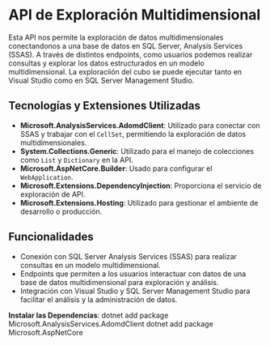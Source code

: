 # API de Exploración Multidimensional

Esta API nos permite la exploración de datos multidimensionales conectandonos a una base de datos en SQL Server, Analysis Services (SSAS). A través de distintos endpoints, como usuarios podemos realizar consultas y explorar los datos estructurados en un modelo multidimensional. La exploraciión del cubo se puede ejecutar tanto en Visual Studio como en SQL Server Management Studio.

## Tecnologías y Extensiones Utilizadas

- **Microsoft.AnalysisServices.AdomdClient**: Utilizado para conectar con SSAS y trabajar con el `CellSet`, permitiendo la exploración de datos multidimensionales.
- **System.Collections.Generic**: Utilizado para el manejo de colecciones como `List` y `Dictionary` en la API.
- **Microsoft.AspNetCore.Builder**: Usado para configurar el `WebApplication`.
- **Microsoft.Extensions.DependencyInjection**: Proporciona el servicio de exploración de API.
- **Microsoft.Extensions.Hosting**: Utilizado para gestionar el ambiente de desarrollo o producción.

## Funcionalidades

- Conexión con SQL Server Analysis Services (SSAS) para realizar consultas en un modelo multidimensional.
- Endpoints que permiten a los usuarios interactuar con datos de una base de datos multidimensional para exploración y análisis.
- Integración con Visual Studio y SQL Server Management Studio para facilitar el análisis y la administración de datos.


**Instalar las Dependencias**:
   dotnet add package Microsoft.AnalysisServices.AdomdClient
   dotnet add package Microsoft.AspNetCore

   
